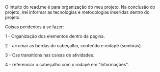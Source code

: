 
O intuíto do read.me é para organização do meu projeto. 
Na conclusão do projeto, irei informar as tecnologias e metodologias inseridas dentro do projeto.


Coisas pendentes a se fazer:

1 - Organização dos elementos dentro da página.

2 -  arrumar as bordas do cabeçalho, conteúdo e rodapé (sombras).

3 - Css transitions nas caixas de atividades.

4 - referenciar o cabeçalho com o rodapé em "Informações".


